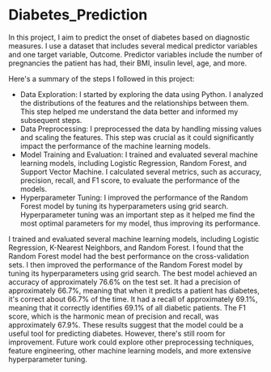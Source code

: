 # Diabetes_Prediction
In this project, I aim to predict the onset of diabetes based on diagnostic measures. I use a dataset that includes several medical predictor variables and one target variable, Outcome. Predictor variables include the number of pregnancies the patient has had, their BMI, insulin level, age, and more.

Here's a summary of the steps I followed in this project:

* Data Exploration:  I started by exploring the data using Python. I analyzed the distributions of the features and the relationships between them. This step helped me understand the data better and informed my subsequent steps.
* Data Preprocessing: I preprocessed the data by handling missing values and scaling the features. This step was crucial as it could significantly impact the performance of the machine learning models.
* Model Training and Evaluation:  I trained and evaluated several machine learning models, including Logistic Regression, Random Forest, and Support Vector Machine. I calculated several metrics, such as accuracy, precision, recall, and F1 score, to evaluate the performance of the models.
* Hyperparameter Tuning: I improved the performance of the Random Forest model by tuning its hyperparameters using grid search. Hyperparameter tuning was an important step as it helped me find the most optimal parameters for my model, thus improving its performance.

I trained and evaluated several machine learning models, including Logistic Regression, K-Nearest Neighbors, and Random Forest. I found that the Random Forest model had the best performance on the cross-validation sets. I then improved the performance of the Random Forest model by tuning its hyperparameters using grid search. The best model achieved an accuracy of approximately 76.6% on the test set. It had a precision of approximately 66.7%, meaning that when it predicts a patient has diabetes, it's correct about 66.7% of the time. It had a recall of approximately 69.1%, meaning that it correctly identifies 69.1% of all diabetic patients. The F1 score, which is the harmonic mean of precision and recall, was approximately 67.9%. These results suggest that the model could be a useful tool for predicting diabetes. However, there's still room for improvement. Future work could explore other preprocessing techniques, feature engineering, other machine learning models, and more extensive hyperparameter tuning.
